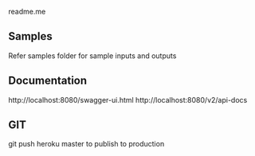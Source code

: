 readme.me

## Samples 
Refer samples folder for sample inputs and outputs

## Documentation
http://localhost:8080/swagger-ui.html
http://localhost:8080/v2/api-docs

## GIT
git push heroku master to publish to production